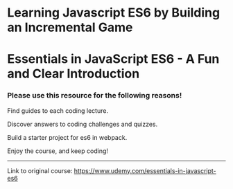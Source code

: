 # Learning Javascript ES6 by Building an Incremental Game

# Essentials in JavaScript ES6 - A Fun and Clear Introduction

### Please use this resource for the following reasons!

Find guides to each coding lecture.

Discover answers to coding challenges and quizzes.

Build a starter project for es6 in webpack.


Enjoy the course, and keep coding!

***

Link to original course: https://www.udemy.com/essentials-in-javascript-es6


